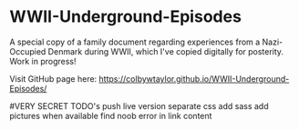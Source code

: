 ﻿# WWII-Underground-Episodes
 
A special copy of a family document regarding experiences from a Nazi-Occupied Denmark during WWII, which I've copied digitally for posterity. Work in progress!

Visit GitHub page here: https://colbywtaylor.github.io/WWII-Underground-Episodes/

#VERY SECRET TODO's
push live version
separate css
add sass
add pictures when available
find noob error in link content
